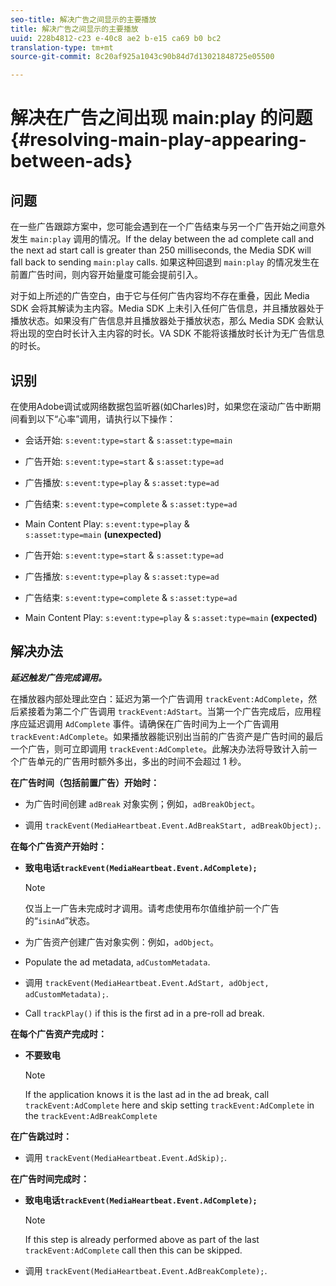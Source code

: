```yaml
---
seo-title: 解决广告之间显示的主要播放
title: 解决广告之间显示的主要播放
uuid: 228b4812-c23 e-40c8 ae2 b-e15 ca69 b0 bc2
translation-type: tm+mt
source-git-commit: 8c20af925a1043c90b84d7d13021848725e05500

---
```



# 解决在广告之间出现 main:play 的问题{#resolving-main-play-appearing-between-ads}

## 问题

在一些广告跟踪方案中，您可能会遇到在一个广告结束与另一个广告开始之间意外发生 `main:play` 调用的情况。If the delay between the ad complete call and the next ad start call is greater than 250 milliseconds, the Media SDK will fall back to sending `main:play` calls. 如果这种回退到 `main:play` 的情况发生在前置广告时间，则内容开始量度可能会提前引入。

对于如上所述的广告空白，由于它与任何广告内容均不存在重叠，因此 Media SDK 会将其解读为主内容。Media SDK 上未引入任何广告信息，并且播放器处于播放状态。如果没有广告信息并且播放器处于播放状态，那么 Media SDK 会默认将出现的空白时长计入主内容的时长。VA SDK 不能将该播放时长计为无广告信息的时长。

## 识别

在使用Adobe调试或网络数据包监听器(如Charles)时，如果您在滚动广告中断期间看到以下“心率”调用，请执行以下操作：

* 会话开始: `s:event:type=start` &amp; `s:asset:type=main`
* 广告开始: `s:event:type=start` &amp; `s:asset:type=ad`
* 广告播放: `s:event:type=play` &amp; `s:asset:type=ad`
* 广告结束: `s:event:type=complete` &amp; `s:asset:type=ad`
* Main Content Play: `s:event:type=play` &amp; `s:asset:type=main` **(unexpected)**

* 广告开始: `s:event:type=start` &amp; `s:asset:type=ad`
* 广告播放: `s:event:type=play` &amp; `s:asset:type=ad`
* 广告结束: `s:event:type=complete` &amp; `s:asset:type=ad`
* Main Content Play: `s:event:type=play` &amp; `s:asset:type=main` **(expected)**

## 解决办法

***延迟触发广告完成调用。***

在播放器内部处理此空白：延迟为第一个广告调用 `trackEvent:AdComplete`，然后紧接着为第二个广告调用 `trackEvent:AdStart`。当第一个广告完成后，应用程序应延迟调用 `AdComplete` 事件。请确保在广告时间为上一个广告调用 `trackEvent:AdComplete`。如果播放器能识别出当前的广告资产是广告时间的最后一个广告，则可立即调用 `trackEvent:AdComplete`。此解决办法将导致计入前一个广告单元的广告用时额外多出，多出的时间不会超过 1 秒。

**在广告时间（包括前置广告）开始时：**

* 为广告时间创建 `adBreak` 对象实例；例如，`adBreakObject`。

* 调用 `trackEvent(MediaHeartbeat.Event.AdBreakStart, adBreakObject);`.

**在每个广告资产开始时：**

* **致电电话`trackEvent(MediaHeartbeat.Event.AdComplete);`**

   >[!NOTE]
   >
   >仅当上一广告未完成时才调用。请考虑使用布尔值维护前一个广告的“`isinAd`”状态。

* 为广告资产创建广告对象实例：例如，`adObject`。
* Populate the ad metadata, `adCustomMetadata`.
* 调用 `trackEvent(MediaHeartbeat.Event.AdStart, adObject, adCustomMetadata);`.
* Call `trackPlay()` if this is the first ad in a pre-roll ad break.

**在每个广告资产完成时：**

* **不要致电**

   >[!NOTE]
   >
   >If the application knows it is the last ad in the ad break, call `trackEvent:AdComplete` here and skip setting `trackEvent:AdComplete` in the `trackEvent:AdBreakComplete`

**在广告跳过时：**

* 调用 `trackEvent(MediaHeartbeat.Event.AdSkip);`.

**在广告时间完成时：**

* **致电电话`trackEvent(MediaHeartbeat.Event.AdComplete);`**

   >[!NOTE]
   >
   >If this step is already performed above as part of the last `trackEvent:AdComplete` call then this can be skipped.

* 调用 `trackEvent(MediaHeartbeat.Event.AdBreakComplete);`.

